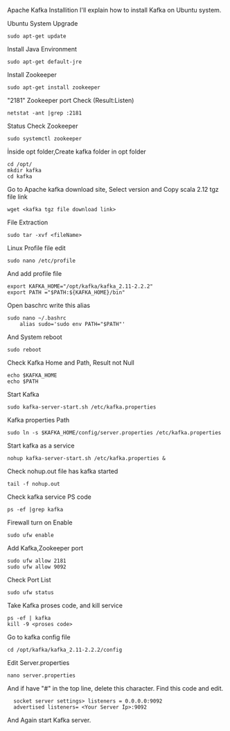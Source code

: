 Apache Kafka Installition
I'll explain how to install Kafka on Ubuntu system.

Ubuntu System Upgrade
```Linux
sudo apt-get update
```
Install Java Environment
```Linux
sudo apt-get default-jre
```
Install Zookeeper
```Linux
sudo apt-get install zookeeper
```
"2181" Zookeeper port Check (Result:Listen) 
```Linux
netstat -ant |grep :2181
```
Status Check Zookeeper
```Linux
sudo systemctl zookeeper
```
İnside opt folder,Create kafka folder in opt folder
```Linux
cd /opt/
mkdir kafka
cd kafka
```
Go to Apache kafka download site, Select version and Copy scala 2.12 tgz file link 
```Linux
wget <kafka tgz file download link>
```
File Extraction
```Linux
sudo tar -xvf <fileName> 
```
Linux Profile file edit
```Linux
sudo nano /etc/profile
```
And add profile file
```Linux
export KAFKA_HOME="/opt/kafka/kafka_2.11-2.2.2"
export PATH ="$PATH:${KAFKA_HOME}/bin"
```
Open baschrc write this alias
```Linux
sudo nano ~/.bashrc
    alias sudo='sudo env PATH="$PATH"'
```
And System reboot
```Linux
sudo reboot
```
Check Kafka Home and Path, Result not Null
```Linux
echo $KAFKA_HOME
echo $PATH
```
Start Kafka
```Linux
sudo kafka-server-start.sh /etc/kafka.properties
```
Kafka properties Path
```Linux
sudo ln -s $KAFKA_HOME/config/server.properties /etc/kafka.properties
```
Start kafka as a service
```Linux
nohup kafka-server-start.sh /etc/kafka.properties &
```
Check nohup.out file has kafka started
```Linux
tail -f nohup.out
```
Check kafka service PS code
```Linux
ps -ef |grep kafka
```
Firewall turn on Enable
```Linux
sudo ufw enable
```
Add Kafka,Zookeeper port
```Linux
sudo ufw allow 2181
sudo ufw allow 9092
```
Check Port List
```Linux
sudo ufw status
```
Take Kafka proses code, and kill service
```Linux
ps -ef | kafka
kill -9 <proses code>
```
Go to kafka config file
```Linux
cd /opt/kafka/kafka_2.11-2.2.2/config
```
Edit Server.properties
```Linux
nano server.properties
```
And if have "#" in the top line, delete this character. Find this code and edit.
```Linux
  socket server settings> listeners = 0.0.0.0:9092
  advertised listeners= <Your Server İp>:9092
```
And Again start Kafka server.



